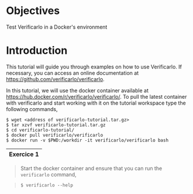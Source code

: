 # Objectives 
Test Verificarlo in a Docker's environment

# Introduction
This tutorial will guide you through examples on how to use Verificarlo. 
If necessary, you can access an online documentation at <https://github.com/verificarlo/verificarlo>.

In this tutorial, we will use the docker container available at
<https://hub.docker.com/r/verificarlo/verificarlo/>.
To pull the latest container with verificarlo and start working with it on
the tutorial workspace type the following commands,

    $ wget <address of verificarlo-tutorial.tar.gz>
    $ tar xzvf verificarlo-tutorial.tar.gz
    $ cd verificarlo-tutorial/
    $ docker pull verificarlo/verificarlo
    $ docker run -v $PWD:/workdir -it verificarlo/verificarlo bash

| Exercice 1 |
|:------------|

>  Start the docker container and ensure that you can run the `verificarlo` command,

> `$ verificarlo --help`
